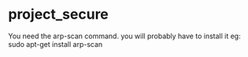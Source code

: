 # project_secure

You need the arp-scan command. you will probably have to install it eg:
sudo apt-get install arp-scan
